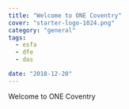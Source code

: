 ```yaml
---
title: "Welcome to ONE Coventry"
cover: "starter-logo-1024.png"
category: "general"
tags:
  - esfa
  - dfe
  - das

date: "2018-12-20"
---
```


Welcome to ONE Coventry
